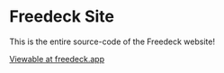 # Freedeck Site

This is the entire source-code of the Freedeck website!

[Viewable at freedeck.app](https://freedeck.app)